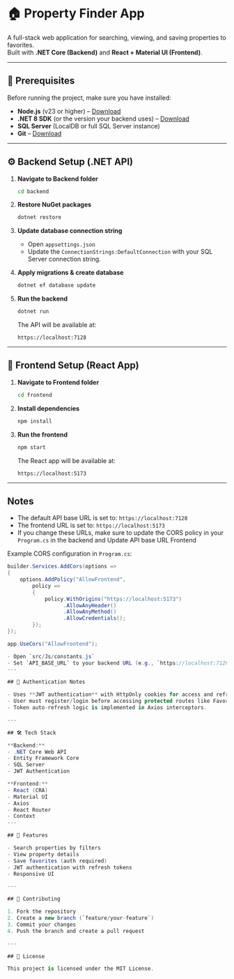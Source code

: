 # 🏠 Property Finder App

A full-stack web application for searching, viewing, and saving properties to favorites.  
Built with **.NET Core (Backend)** and **React + Material UI (Frontend)**.

---

## 📌 Prerequisites

Before running the project, make sure you have installed:

- **Node.js** (v23 or higher) – [Download](https://nodejs.org/en/download/)
- **.NET 8 SDK** (or the version your backend uses) – [Download](https://dotnet.microsoft.com/en-us/download)
- **SQL Server** (LocalDB or full SQL Server instance)
- **Git** – [Download](https://git-scm.com/)

---

## ⚙ Backend Setup (.NET API)

1. **Navigate to Backend folder**
   ```bash
   cd backend
   ```

2. **Restore NuGet packages**
   ```bash
   dotnet restore
   ```

3. **Update database connection string**  
   - Open `appsettings.json`
   - Update the `ConnectionStrings:DefaultConnection` with your SQL Server connection string.

4. **Apply migrations & create database**
   ```bash
   dotnet ef database update
   ```

5. **Run the backend**
   ```bash
   dotnet run
   ```
   The API will be available at:
   ```
   https://localhost:7128
   ```

---

## 🎨 Frontend Setup (React App)

1. **Navigate to Frontend folder**
   ```bash
   cd frontend
   ```

2. **Install dependencies**
   ```bash
   npm install
   ```
  
3. **Run the frontend**
   ```bash
   npm start
   ```
   The React app will be available at:
   ```
   https://localhost:5173
   ```

---
## Notes
- The default API base URL is set to: `https://localhost:7128`
- The frontend URL is set to: `https://localhost:5173`
- If you change these URLs, make sure to update the CORS policy in your `Program.cs` in the backend and Update API base URL Frontend

Example CORS configuration in `Program.cs`:

```csharp
builder.Services.AddCors(options =>
{
    options.AddPolicy("AllowFrontend",
        policy =>
        {
            policy.WithOrigins("https://localhost:5173")
                  .AllowAnyHeader()
                  .AllowAnyMethod()
                  .AllowCredentials();
        });
});

app.UseCors("AllowFrontend");

- Open `src/Js/constants.js`
- Set `API_BASE_URL` to your backend URL (e.g., `https://localhost:7128/api`).
---

## 🔐 Authentication Notes

- Uses **JWT authentication** with HttpOnly cookies for access and refresh tokens.
- User must register/login before accessing protected routes like Favorites.
- Token auto-refresh logic is implemented in Axios interceptors.

---

## 🛠 Tech Stack

**Backend:**
- .NET Core Web API
- Entity Framework Core
- SQL Server
- JWT Authentication

**Frontend:**
- React (CRA)
- Material UI
- Axios
- React Router
- Context
---

## 🚀 Features

- Search properties by filters
- View property details
- Save favorites (auth required)
- JWT authentication with refresh tokens
- Responsive UI

---

## 🤝 Contributing

1. Fork the repository
2. Create a new branch (`feature/your-feature`)
3. Commit your changes
4. Push the branch and create a pull request

---

## 📄 License

This project is licensed under the MIT License.


